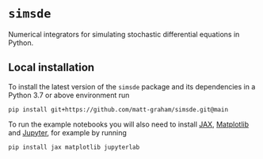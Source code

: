 # `simsde`

Numerical integrators for simulating stochastic differential equations in Python.

## Local installation

To install the latest version of the `simsde` package and its dependencies in a Python 3.7 or above environment run

```
pip install git+https://github.com/matt-graham/simsde.git@main
```

To run the example notebooks you will also need to install [JAX](https://jax.readthedocs.io/en/latest/index.html), [Matplotlib](https://matplotlib.org/) and [Jupyter](https://jupyter.org/), for example by running

```
pip install jax matplotlib jupyterlab
```